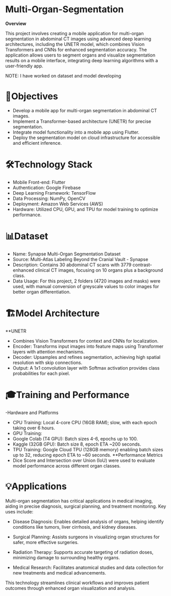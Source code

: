 # Multi-Organ-Segmentation
**Overview**

This project involves creating a mobile application for multi-organ segmentation in abdominal CT images using advanced deep learning architectures, including the UNETR model, which combines Vision Transformers and CNNs for enhanced segmentation accuracy. The application allows users to segment organs and visualize segmentation results on a mobile interface, integrating deep learning algorithms with a user-friendly app.

NOTE: I have worked on dataset and model developing

# 🎯Objectives

- Develop a mobile app for multi-organ segmentation in abdominal CT images.
- Implement a Transformer-based architecture (UNETR) for precise segmentation.
- Integrate model functionality into a mobile app using Flutter.
- Deploy the segmentation model on cloud infrastructure for accessible and efficient inference.

# 🛠️Technology Stack
- Mobile Front-end: Flutter
- Authentication: Google Firebase
- Deep Learning Framework: TensorFlow
- Data Processing: NumPy, OpenCV
- Deployment: Amazon Web Services (AWS)
- Hardware: Utilized CPU, GPU, and TPU for model training to optimize performance.

# 📊Dataset
- Name: Synapse Multi-Organ Segmentation Dataset
- Source: Multi-Atlas Labeling Beyond the Cranial Vault - Synapse
- Description: Contains 30 abdominal CT scans with 3779 contrast-enhanced clinical CT images, focusing on 10 organs plus a background class.
- Data Usage: For this project, 2 folders (4720 images and masks) were used, with manual conversion of greyscale values to color images for better organ differentiation.
  
# 🏗️Model Architecture
**UNETR
- Combines Vision Transformers for context and CNNs for localization.
- Encoder: Transforms input images into feature maps using Transformer layers with attention mechanisms.
- Decoder: Upsamples and refines segmentation, achieving high spatial resolution with skip connections.
- Output: A 1x1 convolution layer with Softmax activation provides class probabilities for each pixel.

# 🎓Training and Performance
-Hardware and Platforms
- CPU Training: Local 4-core CPU (16GB RAM); slow, with each epoch taking over 6 hours.
- GPU Training:
- Google Colab (T4 GPU): Batch sizes 4-6, epochs up to 100.
- Kaggle (32GB GPU): Batch size 8, epoch ETA ~200 seconds.
- TPU Training: Google Cloud TPU (128GB memory) enabling batch sizes up to 32, reducing epoch ETA to ~60 seconds.
**Performance Metrics
- Dice Score and Intersection over Union (IoU) were used to evaluate model performance across different organ classes.
  
# 💡Applications
Multi-organ segmentation has critical applications in medical imaging, aiding in precise diagnosis, surgical planning, and treatment monitoring. Key uses include:

- Disease Diagnosis: Enables detailed analysis of organs, helping identify conditions like tumors, liver cirrhosis, and kidney diseases.

- Surgical Planning: Assists surgeons in visualizing organ structures for safer, more effective surgeries.

- Radiation Therapy: Supports accurate targeting of radiation doses, minimizing damage to surrounding healthy organs.

- Medical Research: Facilitates anatomical studies and data collection for new treatments and medical advancements.

This technology streamlines clinical workflows and improves patient outcomes through enhanced organ visualization and analysis.
